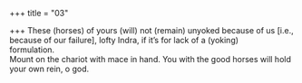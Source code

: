 +++
title = "03"

+++
These (horses) of yours (will) not (remain) unyoked because of us [i.e.,  because of our failure], lofty Indra, if it’s for lack of a (yoking)  
formulation.  
Mount on the chariot with mace in hand. You with the good horses will  hold your own rein, o god. 